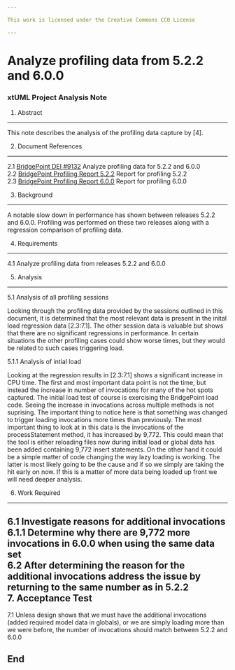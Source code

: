 ```yaml
---

This work is licensed under the Creative Commons CC0 License

---
```


# Analyze profiling data from 5.2.2 and 6.0.0
### xtUML Project Analysis Note

1. Abstract
-----------
This note describes the analysis of the profiling data capture by [4].   

2. Document References
----------------------
<a id="2.1"></a>2.1 [BridgePoint DEI #9132]() Analyze profiling data for 5.2.2 and 6.0.0   
<a id="2.2"></a>2.2 [BridgePoint Profiling Report 5.2.2](https://github.com/travislondon/bridgepoint/blob/master/doc-bridgepoint/notes/9111_Profile_BridgePoint/BridgePoint_Profile_Report_v5.2.2.md) Report for profiling 5.2.2   
<a id="2.3"></a>2.3 [BridgePoint Profiling Report 6.0.0](https://github.com/travislondon/bridgepoint/blob/master/doc-bridgepoint/notes/9111_Profile_BridgePoint/BridgePoint_Profile_Report_v6.0.0.md) Report for profiling 6.0.0    

3. Background
-------------
A notable slow down in performance has shown between releases 5.2.2 and 6.0.0.  Profiling was performed on these two releases along with a regression comparison of profiling data.   

4. Requirements
---------------
4.1 Analyze profiling data from releases 5.2.2 and 6.0.0   

5. Analysis
-----------
5.1 Analysis of all profiling sessions

Looking through the profiling data provided by the sessions outlined in this document, it is determined that the most relevant data is present in the inital load regression data [2.3:7.1].  The other session data is valuable but shows that there are no significant regressions in performance.  In certain situations the other profiling cases could show worse times, but they would be related to such cases triggering load.

5.1.1 Analysis of intial load

Looking at the regression results in [2.3:7.1] shows a significant increase in CPU time.  The first and most important data point is not the time, but instead the increase in number of invocations for many of the hot spots captured.  The initial load test of course is exercising the BridgePoint load code.  Seeing the increase in invocations across multiple methods is not suprising.  The important thing to notice here is that something was changed to trigger loading invocations more times than previously.  The most important thing to look at in this data is the invocations of the processStatement method, it has increased by 9,772.  This could mean that the tool is either reloading files now during initial load or global data has been added containing 9,772 insert statements.  On the other hand it could be a simple matter of code changing the way lazy loading is working.   The latter is most likely going to be the cause and if so we simply are taking the hit early on now.  If this is a matter of more data being loaded up front we will need deeper analysis.   

6. Work Required
----------------
6.1 Investigate reasons for additional invocations  
6.1.1 Determine why there are 9,772 more invocations in 6.0.0 when using the same data set   
6.2 After determining the reason for the additional invocations address the issue by returning to the same number as in 5.2.2   
7. Acceptance Test
------------------
7.1 Unless design shows that we must have the additional invocations (added required model data in globals), or we are simply loading more than we were before, the number of invocations should match between 5.2.2 and 6.0.0   

End
---
